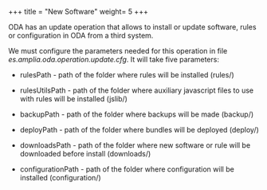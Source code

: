 +++
title = "New Software"
weight= 5
+++


ODA has an update operation that allows to install or update software, rules or configuration in ODA from a third system.

We must configure the parameters needed for this operation in file *es.amplia.oda.operation.update.cfg*.
It will take five parameters:

* rulesPath - path of the folder where rules will be installed (rules/)

* rulesUtilsPath - path of the folder where auxiliary javascript files to  use with rules will be installed (jslib/)

* backupPath - path of the folder where backups will be made (backup/)

* deployPath - path of the folder where bundles will be deployed (deploy/)

* downloadsPath - path of the folder where new software or rule will be downloaded before install (downloads/)

* configurationPath - path of the folder where configuration will be installed (configuration/)
